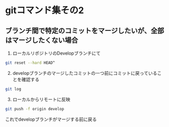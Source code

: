 # gitコマンド集その2

## ブランチ間で特定のコミットをマージしたいが、全部はマージしたくない場合

1. ローカルリポジトリのDevelopブランチにて

```bash
git reset --hard HEAD^
```

2. developブランチのマージしたコミットの一つ前にコミットに戻っていることを確認する

```bash
git log
```

3. ローカルからリモートに反映

```bash
git push -f origin develop
```

これでdevelopブランチがマージする前に戻る